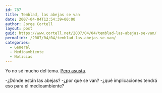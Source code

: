 ```yaml
---
id: 787
title: Temblad, las abejas se van
date: 2007-04-04T12:54:39+00:00
author: Jorge Cortell
layout: post
guid: https://www.cortell.net/2007/04/04/temblad-las-abejas-se-van/
permalink: /2007/04/04/temblad-las-abejas-se-van/
categories:
  - General
  - Medioambiente
  - Noticias
---
```

Yo no sé mucho del tema. <a target="_blank" title="Google news Abejas" href="https://news.google.es/?q=abejas">Pero asusta</a>.

-¿Dónde están las abejas? -¿por qué se van? -¿qué implicaciones tendrá eso para el medioambiente?